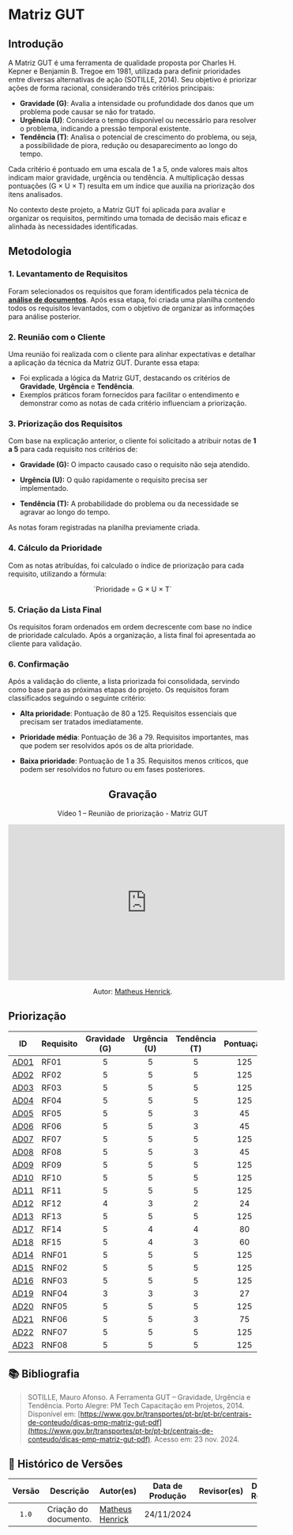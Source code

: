 # Matriz GUT

## Introdução

A Matriz GUT é uma ferramenta de qualidade proposta por Charles H. Kepner e Benjamin B. Tregoe em 1981, utilizada para definir prioridades entre diversas alternativas de ação (SOTILLE, 2014). Seu objetivo é priorizar ações de forma racional, considerando três critérios principais:

- **Gravidade (G)**: Avalia a intensidade ou profundidade dos danos que um problema pode causar se não for tratado.
- **Urgência (U)**: Considera o tempo disponível ou necessário para resolver o problema, indicando a pressão temporal existente.
- **Tendência (T)**: Analisa o potencial de crescimento do problema, ou seja, a possibilidade de piora, redução ou desaparecimento ao longo do tempo.

Cada critério é pontuado em uma escala de 1 a 5, onde valores mais altos indicam maior gravidade, urgência ou tendência. A multiplicação dessas pontuações (G × U × T) resulta em um índice que auxilia na priorização dos itens analisados.

No contexto deste projeto, a Matriz GUT foi aplicada para avaliar e organizar os requisitos, permitindo uma tomada de decisão mais eficaz e alinhada às necessidades identificadas.

## Metodologia

### 1. Levantamento de Requisitos

Foram selecionados os requisitos que foram identificados pela técnica de **[análise de documentos](../tecnicas/analise-de-documentos.md)**. Após essa etapa, foi criada uma planilha contendo todos os requisitos levantados, com o objetivo de organizar as informações para análise posterior.

### 2. Reunião com o Cliente

Uma reunião foi realizada com o cliente para alinhar expectativas e detalhar a aplicação da técnica da Matriz GUT. Durante essa etapa:  

- Foi explicada a lógica da Matriz GUT, destacando os critérios de **Gravidade**, **Urgência** e **Tendência**.  
- Exemplos práticos foram fornecidos para facilitar o entendimento e demonstrar como as notas de cada critério influenciam a priorização.

### 3. Priorização dos Requisitos

Com base na explicação anterior, o cliente foi solicitado a atribuir notas de **1 a 5** para cada requisito nos critérios de:

- **Gravidade (G):** O impacto causado caso o requisito não seja atendido.

- **Urgência (U):** O quão rapidamente o requisito precisa ser implementado.

- **Tendência (T):** A probabilidade do problema ou da necessidade se agravar ao longo do tempo.

As notas foram registradas na planilha previamente criada.

### 4. Cálculo da Prioridade

Com as notas atribuídas, foi calculado o índice de priorização para cada requisito, utilizando a fórmula:  
<center>
`Prioridade = G × U × T`
</center>

### 5. Criação da Lista Final

Os requisitos foram ordenados em ordem decrescente com base no índice de prioridade calculado. Após a organização, a lista final foi apresentada ao cliente para validação.

### 6. Confirmação

Após a validação do cliente, a lista priorizada foi consolidada, servindo como base para as próximas etapas do projeto. Os requisitos foram classificados seguindo o seguinte critério:  

- **Alta prioridade**: Pontuação de 80 a 125. Requisitos essenciais que precisam ser tratados imediatamente.

- **Prioridade média**: Pontuação de 36 a 79. Requisitos importantes, mas que podem ser resolvidos após os de alta prioridade.

- **Baixa prioridade**: Pontuação de 1 a 35. Requisitos menos críticos, que podem ser resolvidos no futuro ou em fases posteriores.



<center>

## Gravação

<p>Vídeo 1 – Reunião de priorização - Matriz GUT</p>

<iframe width="560" height="315" src="https://www.youtube.com/embed/zibTZaYq1c4?si=fuzzpDuCDkOzvRHS" title="YouTube video player" frameborder="0" allow="accelerometer; autoplay; clipboard-write; encrypted-media; gyroscope; picture-in-picture; web-share" referrerpolicy="strict-origin-when-cross-origin" allowfullscreen></iframe>

<p>Autor: <a href="https://github.com/MatheusHenrickSantos">Matheus Henrick</a>.</p>

</center>



## Priorização

| ID   | Requisito | Gravidade<br>(G) | Urgência<br>(U) | Tendência<br>(T) | Pontuação | Prioridade |
| ---- | --------- | :--------------: | :-------------: | :--------------: | :-------: | :--------: |
| [AD01](../tecnicas/analise-de-documentos.md#requisitos-elicitados) | RF01 | 5 | 5 | 5 | 125 | Alta  |
| [AD02](../tecnicas/analise-de-documentos.md#requisitos-elicitados) | RF02 | 5 | 5 | 5 | 125 | Alta  |
| [AD03](../tecnicas/analise-de-documentos.md#requisitos-elicitados) | RF03 | 5 | 5 | 5 | 125 | Alta  |
| [AD04](../tecnicas/analise-de-documentos.md#requisitos-elicitados) | RF04 | 5 | 5 | 5 | 125 | Alta  |
| [AD05](../tecnicas/analise-de-documentos.md#requisitos-elicitados) | RF05 | 5 | 5 | 3 | 45  | Média |
| [AD06](../tecnicas/analise-de-documentos.md#requisitos-elicitados) | RF06 | 5 | 5 | 3 | 45  | Média |
| [AD07](../tecnicas/analise-de-documentos.md#requisitos-elicitados) | RF07 | 5 | 5 | 5 | 125 | Alta  |
| [AD08](../tecnicas/analise-de-documentos.md#requisitos-elicitados) | RF08 | 5 | 5 | 3 | 45  | Média |
| [AD09](../tecnicas/analise-de-documentos.md#requisitos-elicitados) | RF09 | 5 | 5 | 5 | 125 | Alta  |
| [AD10](../tecnicas/analise-de-documentos.md#requisitos-elicitados) | RF10 | 5 | 5 | 5 | 125 | Alta  |
| [AD11](../tecnicas/analise-de-documentos.md#requisitos-elicitados) | RF11 | 5 | 5 | 5 | 125 | Alta  |
| [AD12](../tecnicas/analise-de-documentos.md#requisitos-elicitados) | RF12 | 4 | 3 | 2 | 24  | Baixa |
| [AD13](../tecnicas/analise-de-documentos.md#requisitos-elicitados) | RF13 | 5 | 5 | 5 | 125 | Alta  |
| [AD17](../tecnicas/analise-de-documentos.md#requisitos-elicitados) | RF14 | 5 | 4 | 4 | 80  | Alta  |
| [AD18](../tecnicas/analise-de-documentos.md#requisitos-elicitados) | RF15 | 5 | 4 | 3 | 60  | Média |
| [AD14](../tecnicas/analise-de-documentos.md#requisitos-elicitados) | RNF01 | 5 | 5 | 5 | 125 | Alta  |
| [AD15](../tecnicas/analise-de-documentos.md#requisitos-elicitados) | RNF02 | 5 | 5 | 5 | 125 | Alta  |
| [AD16](../tecnicas/analise-de-documentos.md#requisitos-elicitados) | RNF03 | 5 | 5 | 5 | 125 | Alta  |
| [AD19](../tecnicas/analise-de-documentos.md#requisitos-elicitados) | RNF04 | 3 | 3 | 3 | 27  | Baixa |
| [AD20](../tecnicas/analise-de-documentos.md#requisitos-elicitados) | RNF05 | 5 | 5 | 5 | 125 | Alta  |
| [AD21](../tecnicas/analise-de-documentos.md#requisitos-elicitados) | RNF06 | 5 | 5 | 3 | 75  | Média |
| [AD22](../tecnicas/analise-de-documentos.md#requisitos-elicitados) | RNF07 | 5 | 5 | 5 | 125 | Alta  |
| [AD23](../tecnicas/analise-de-documentos.md#requisitos-elicitados) | RNF08 | 5 | 5 | 5 | 125 | Alta  |



## 📚 Bibliografia

> SOTILLE, Mauro Afonso. A Ferramenta GUT – Gravidade, Urgência e Tendência. Porto Alegre: PM Tech Capacitação em Projetos, 2014. Disponível em: [https://www.gov.br/transportes/pt-br/pt-br/centrais-de-conteudo/dicas-pmp-matriz-gut-pdf](https://www.gov.br/transportes/pt-br/pt-br/centrais-de-conteudo/dicas-pmp-matriz-gut-pdf). Acesso em: 23 nov. 2024.

## 📑 Histórico de Versões

| Versão | Descrição | Autor(es) | Data de Produção | Revisor(es) | Data de Revisão | 
| :----: | --------- | --------- | :--------------: | ----------- | :-------------: |
| `1.0`  | Criação do documento. | [Matheus Henrick](https://github.com/MatheusHenrickSantos) | 24/11/2024 |  |  |